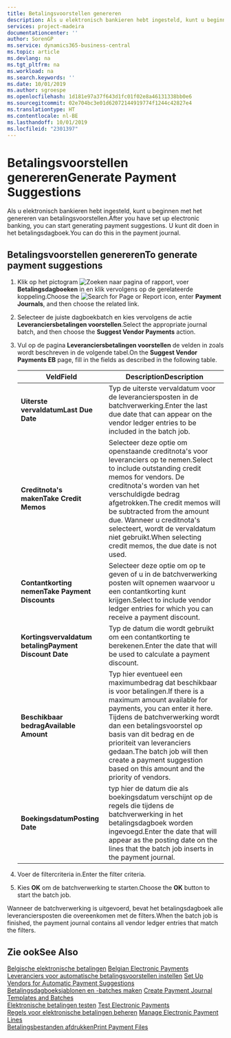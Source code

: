 ```yaml
---
title: Betalingsvoorstellen genereren
description: Als u elektronisch bankieren hebt ingesteld, kunt u beginnen met het genereren van betalingsvoorstellen. U kunt dit doen in het betalingsdagboek.
services: project-madeira
documentationcenter: ''
author: SorenGP
ms.service: dynamics365-business-central
ms.topic: article
ms.devlang: na
ms.tgt_pltfrm: na
ms.workload: na
ms.search.keywords: ''
ms.date: 10/01/2019
ms.author: sgroespe
ms.openlocfilehash: 1d181e97a37f643d1fc01f02e8a46131338bb0e6
ms.sourcegitcommit: 02e704bc3e01d62072144919774f1244c42827e4
ms.translationtype: HT
ms.contentlocale: nl-BE
ms.lasthandoff: 10/01/2019
ms.locfileid: "2301397"
---
```

# <a name="generate-payment-suggestions"></a><span data-ttu-id="9ed7c-104">Betalingsvoorstellen genereren</span><span class="sxs-lookup"><span data-stu-id="9ed7c-104">Generate Payment Suggestions</span></span>
<span data-ttu-id="9ed7c-105">Als u elektronisch bankieren hebt ingesteld, kunt u beginnen met het genereren van betalingsvoorstellen.</span><span class="sxs-lookup"><span data-stu-id="9ed7c-105">After you have set up electronic banking, you can start generating payment suggestions.</span></span> <span data-ttu-id="9ed7c-106">U kunt dit doen in het betalingsdagboek.</span><span class="sxs-lookup"><span data-stu-id="9ed7c-106">You can do this in the payment journal.</span></span>  

## <a name="to-generate-payment-suggestions"></a><span data-ttu-id="9ed7c-107">Betalingsvoorstellen genereren</span><span class="sxs-lookup"><span data-stu-id="9ed7c-107">To generate payment suggestions</span></span>  

1.  <span data-ttu-id="9ed7c-108">Klik op het pictogram ![Zoeken naar pagina of rapport](../../media/ui-search/search_small.png "pictogram Zoeken naar pagina of rapport"), voer **Betalingsdagboeken** in en klik vervolgens op de gerelateerde koppeling.</span><span class="sxs-lookup"><span data-stu-id="9ed7c-108">Choose the ![Search for Page or Report](../../media/ui-search/search_small.png "Search for Page or Report icon") icon, enter **Payment Journals**, and then choose the related link.</span></span>  
2.  <span data-ttu-id="9ed7c-109">Selecteer de juiste dagboekbatch en kies vervolgens de actie **Leveranciersbetalingen voorstellen**.</span><span class="sxs-lookup"><span data-stu-id="9ed7c-109">Select the appropriate journal batch, and then choose the **Suggest Vendor Payments** action.</span></span>  
3.  <span data-ttu-id="9ed7c-110">Vul op de pagina **Leveranciersbetalingen voorstellen** de velden in zoals wordt beschreven in de volgende tabel.</span><span class="sxs-lookup"><span data-stu-id="9ed7c-110">On the **Suggest Vendor Payments EB** page, fill in the fields as described in the following table.</span></span>  

    |<span data-ttu-id="9ed7c-111">Veld</span><span class="sxs-lookup"><span data-stu-id="9ed7c-111">Field</span></span>|<span data-ttu-id="9ed7c-112">Description</span><span class="sxs-lookup"><span data-stu-id="9ed7c-112">Description</span></span>|  
    |---------------------------------|---------------------------------------|  
    |<span data-ttu-id="9ed7c-113">**Uiterste vervaldatum**</span><span class="sxs-lookup"><span data-stu-id="9ed7c-113">**Last Due Date**</span></span>|<span data-ttu-id="9ed7c-114">Typ de uiterste vervaldatum voor de leveranciersposten in de batchverwerking.</span><span class="sxs-lookup"><span data-stu-id="9ed7c-114">Enter the last due date that can appear on the vendor ledger entries to be included in the batch job.</span></span>|  
    |<span data-ttu-id="9ed7c-115">**Creditnota's maken**</span><span class="sxs-lookup"><span data-stu-id="9ed7c-115">**Take Credit Memos**</span></span>|<span data-ttu-id="9ed7c-116">Selecteer deze optie om openstaande creditnota's voor leveranciers op te nemen.</span><span class="sxs-lookup"><span data-stu-id="9ed7c-116">Select to include outstanding credit memos for vendors.</span></span> <span data-ttu-id="9ed7c-117">De creditnota's worden van het verschuldigde bedrag afgetrokken.</span><span class="sxs-lookup"><span data-stu-id="9ed7c-117">The credit memos will be subtracted from the amount due.</span></span> <span data-ttu-id="9ed7c-118">Wanneer u creditnota's selecteert, wordt de vervaldatum niet gebruikt.</span><span class="sxs-lookup"><span data-stu-id="9ed7c-118">When selecting credit memos, the due date is not used.</span></span>|  
    |<span data-ttu-id="9ed7c-119">**Contantkorting nemen**</span><span class="sxs-lookup"><span data-stu-id="9ed7c-119">**Take Payment Discounts**</span></span>|<span data-ttu-id="9ed7c-120">Selecteer deze optie om op te geven of u in de batchverwerking posten wilt opnemen waarvoor u een contantkorting kunt krijgen.</span><span class="sxs-lookup"><span data-stu-id="9ed7c-120">Select to include vendor ledger entries for which you can receive a payment discount.</span></span>|  
    |<span data-ttu-id="9ed7c-121">**Kortingsvervaldatum betaling**</span><span class="sxs-lookup"><span data-stu-id="9ed7c-121">**Payment Discount Date**</span></span>|<span data-ttu-id="9ed7c-122">Typ de datum die wordt gebruikt om een contantkorting te berekenen.</span><span class="sxs-lookup"><span data-stu-id="9ed7c-122">Enter the date that will be used to calculate a payment discount.</span></span>|  
    |<span data-ttu-id="9ed7c-123">**Beschikbaar bedrag**</span><span class="sxs-lookup"><span data-stu-id="9ed7c-123">**Available Amount**</span></span>|<span data-ttu-id="9ed7c-124">Typ hier eventueel een maximumbedrag dat beschikbaar is voor betalingen.</span><span class="sxs-lookup"><span data-stu-id="9ed7c-124">If there is a maximum amount available for payments, you can enter it here.</span></span> <span data-ttu-id="9ed7c-125">Tijdens de batchverwerking wordt dan een betalingsvoorstel op basis van dit bedrag en de prioriteit van leveranciers gedaan.</span><span class="sxs-lookup"><span data-stu-id="9ed7c-125">The batch job will then create a payment suggestion based on this amount and the priority of vendors.</span></span>|  
    |<span data-ttu-id="9ed7c-126">**Boekingsdatum**</span><span class="sxs-lookup"><span data-stu-id="9ed7c-126">**Posting Date**</span></span>|<span data-ttu-id="9ed7c-127">typ hier de datum die als boekingsdatum verschijnt op de regels die tijdens de batchverwerking in het betalingsdagboek worden ingevoegd.</span><span class="sxs-lookup"><span data-stu-id="9ed7c-127">Enter the date that will appear as the posting date on the lines that the batch job inserts in the payment journal.</span></span>|  

4.  <span data-ttu-id="9ed7c-128">Voer de filtercriteria in.</span><span class="sxs-lookup"><span data-stu-id="9ed7c-128">Enter the filter criteria.</span></span>  
5.  <span data-ttu-id="9ed7c-129">Kies **OK** om de batchverwerking te starten.</span><span class="sxs-lookup"><span data-stu-id="9ed7c-129">Choose the **OK** button to start the batch job.</span></span>  

<span data-ttu-id="9ed7c-130">Wanneer de batchverwerking is uitgevoerd, bevat het betalingsdagboek alle leveranciersposten die overeenkomen met de filters.</span><span class="sxs-lookup"><span data-stu-id="9ed7c-130">When the batch job is finished, the payment journal contains all vendor ledger entries that match the filters.</span></span>  

## <a name="see-also"></a><span data-ttu-id="9ed7c-131">Zie ook</span><span class="sxs-lookup"><span data-stu-id="9ed7c-131">See Also</span></span>  
 <span data-ttu-id="9ed7c-132">[Belgische elektronische betalingen](belgian-electronic-payments.md) </span><span class="sxs-lookup"><span data-stu-id="9ed7c-132">[Belgian Electronic Payments](belgian-electronic-payments.md) </span></span>  
 <span data-ttu-id="9ed7c-133">[Leveranciers voor automatische betalingsvoorstellen instellen](how-to-set-up-vendors-for-automatic-payment-suggestions.md) </span><span class="sxs-lookup"><span data-stu-id="9ed7c-133">[Set Up Vendors for Automatic Payment Suggestions](how-to-set-up-vendors-for-automatic-payment-suggestions.md) </span></span>  
 <span data-ttu-id="9ed7c-134">[Betalingsdagboeksjablonen en -batches maken](how-to-create-payment-journal-templates-and-batches.md) </span><span class="sxs-lookup"><span data-stu-id="9ed7c-134">[Create Payment Journal Templates and Batches](how-to-create-payment-journal-templates-and-batches.md) </span></span>  
 <span data-ttu-id="9ed7c-135">[Elektronische betalingen testen](how-to-test-electronic-payments.md) </span><span class="sxs-lookup"><span data-stu-id="9ed7c-135">[Test Electronic Payments](how-to-test-electronic-payments.md) </span></span>  
 <span data-ttu-id="9ed7c-136">[Regels voor elektronische betalingen beheren](how-to-manage-electronic-payment-lines.md) </span><span class="sxs-lookup"><span data-stu-id="9ed7c-136">[Manage Electronic Payment Lines](how-to-manage-electronic-payment-lines.md) </span></span>  
 [<span data-ttu-id="9ed7c-137">Betalingsbestanden afdrukken</span><span class="sxs-lookup"><span data-stu-id="9ed7c-137">Print Payment Files</span></span>](how-to-print-payment-files.md)

